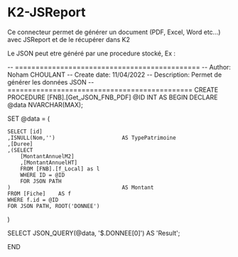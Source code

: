 # K2-JSReport

Ce connecteur permet de générer un document (PDF, Excel, Word etc...) avec JSReport et de le récupérer dans K2

Le JSON peut etre généré par une procedure stocké, Ex : 

-- =============================================
-- Author:		Noham CHOULANT
-- Create date: 11/04/2022
-- Description:	Permet de générer les données JSON
-- =============================================
CREATE PROCEDURE [FNB].[Get_JSON_FNB_PDF] 
	@ID INT
AS
BEGIN
	DECLARE @data NVARCHAR(MAX);


SET @data = (

	SELECT [id]
	,ISNULL(Nom,'')						AS TypePatrimoine
	,[Duree]
	,(SELECT 
		[MontantAnnuelM2]
		,[MontantAnnuelHT]
		FROM [FNB].[f_Local] as l
		WHERE ID = @ID
		FOR JSON PATH
	)									AS Montant
	FROM [Fiche]	AS f
	WHERE f.id = @ID
	FOR JSON PATH, ROOT('DONNEE')
)

SELECT JSON_QUERY(@data, '$.DONNEE[0]') AS 'Result';

END
